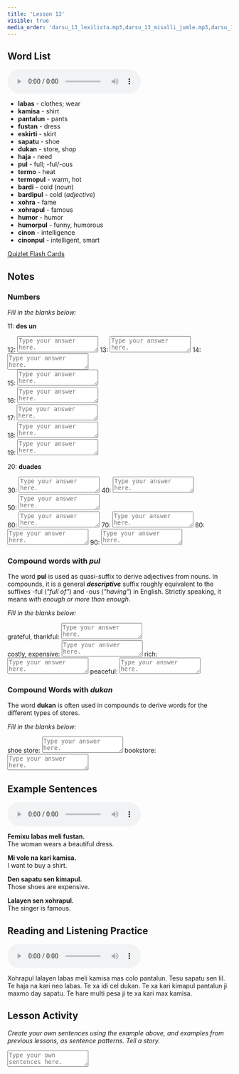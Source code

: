 ```yaml
---
title: 'Lesson 13'
visible: true
media_order: 'darsu_13_lexilista.mp3,darsu_13_misalli_jumle.mp3,darsu_13_doxoli_abyasa.mp3'
---
```


## Word List

<audio controls>
 <source src="/darsu/13/darsu_13_lexilista.mp3" type="audio/mp3" />
 <p>Your user agent does not support the HTML5 Audio element.</p>
</audio>

* **labas** - clothes; wear
* **kamisa** - shirt
* **pantalun** - pants
* **fustan** - dress
* **eskirti** - skirt
* **sapatu** - shoe
* **dukan** - store, shop
* **haja** - need
* **pul** - full; -ful/-ous
* **termo** - heat
 * **termopul** - warm, hot
* **bardi** - cold (_noun_)
 * **bardipul** - cold (_adjective_)
* **xohra** - fame
 * **xohrapul** - famous
* **humor** - humor
 * **humorpul** - funny, humorous
* **cinon** - intelligence
 * **cinonpul** - intelligent, smart

[Quizlet Flash Cards](https://quizlet.com/652354870/globasa-101-lesson-13-flash-cards/)

## Notes
### Numbers

_Fill in the blanks below:_

11: **des un**  

12: <textarea width="100%" spellcheck="false" placeholder="Type your answer here."></textarea> 
13: <textarea width="100%" spellcheck="false" placeholder="Type your answer here."></textarea>
14: <textarea width="100%" spellcheck="false" placeholder="Type your answer here."></textarea>   
15: <textarea width="100%" spellcheck="false" placeholder="Type your answer here."></textarea>   
16: <textarea width="100%" spellcheck="false" placeholder="Type your answer here."></textarea>   
17: <textarea width="100%" spellcheck="false" placeholder="Type your answer here."></textarea>   
18: <textarea width="100%" spellcheck="false" placeholder="Type your answer here."></textarea>    
19: <textarea width="100%" spellcheck="false" placeholder="Type your answer here."></textarea>

20: **duades**  

30: <textarea width="100%" spellcheck="false" placeholder="Type your answer here."></textarea>
40: <textarea width="100%" spellcheck="false" placeholder="Type your answer here."></textarea>  
50: <textarea width="100%" spellcheck="false" placeholder="Type your answer here."></textarea>  
60: <textarea width="100%" spellcheck="false" placeholder="Type your answer here."></textarea>
70: <textarea width="100%" spellcheck="false" placeholder="Type your answer here."></textarea>
80: <textarea width="100%" spellcheck="false" placeholder="Type your answer here."></textarea>
90: <textarea width="100%" spellcheck="false" placeholder="Type your answer here."></textarea>   

### Compound words with _pul_

The word **pul** is used as quasi-suffix to derive adjectives from nouns. In compounds, it is a general **_descriptive_** suffix roughly equivalent to the suffixes -ful (_"full of"_) and -ous (_"having"_) in English. Strictly speaking, it means _with enough or more than enough_.

_Fill in the blanks below:_

grateful, thankful: <textarea width="100%" spellcheck="false" placeholder="Type your answer here."></textarea>  
costly, expensive: <textarea width="100%" spellcheck="false" placeholder="Type your answer here."></textarea> 
rich: <textarea width="100%" spellcheck="false" placeholder="Type your answer here."></textarea>
peaceful: <textarea width="100%" spellcheck="false" placeholder="Type your answer here."></textarea>

### Compound Words with _dukan_

The word **dukan** is often used in compounds to derive words for the different types of stores. 
 
_Fill in the blanks below:_

shoe store: <textarea width="100%" spellcheck="false" placeholder="Type your answer here."></textarea>
bookstore: <textarea width="100%" spellcheck="false" placeholder="Type your answer here."></textarea>

## Example Sentences

<audio controls>
 <source src="/darsu/13/darsu_13_misalli_jumle.mp3" type="audio/mp3" />
 <p>Your user agent does not support the HTML5 Audio element.</p>
</audio>

**Femixu labas meli fustan.**  
The woman wears a beautiful dress.

**Mi vole na kari kamisa.**  
I want to buy a shirt.

**Den sapatu sen kimapul.**  
Those shoes are expensive.

**Lalayen sen xohrapul.**  
The singer is famous.

## Reading and Listening Practice

<audio controls>
 <source src="/darsu/13/darsu_13_doxoli_abyasa.mp3" type="audio/mp3" />
 <p>Your user agent does not support the HTML5 Audio element.</p>
</audio>

Xohrapul lalayen labas meli kamisa mas colo pantalun. Tesu sapatu sen lil. Te haja na kari neo labas. Te xa idi cel dukan. Te xa kari kimapul pantalun ji maxmo day sapatu. Te hare multi pesa ji te xa kari max kamisa. 

## Lesson Activity

_Create your own sentences using the example above, and examples from previous lessons, as sentence patterns. Tell a story._

<textarea width="100%" spellcheck="false" placeholder="Type your own sentences here."></textarea>